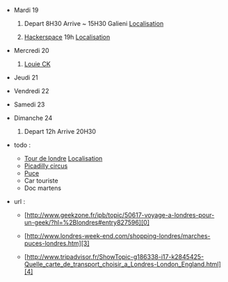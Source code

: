 [0]: http://www.geekzone.fr/ipb/topic/50617-voyage-a-londres-pour-un-geek/?hl=%2Blondres#entry827596  "Demande sur geekzone"
[1]: http://www.hrp.org.uk/TowerOfLondon/admissionsprices/toweroflondonadmission "Tour de londre"
[2]: https://maps.google.fr/maps?client=ubuntu&channel=cs&q=Tower+Of+London,+Tower+Hill,+City,+London+EC3N+4AB&ie=UTF-8&hq=&hnear=0x48760349564ffa91:0x931c9103acd4c45,New+Armouries+Restaurant,+The+Tower+Of+London,+Tower+Hill,+London,+Greater+London+EC3N+4AB,+Royaume-Uni&gl=fr&ei=T1E3UZakBMWtO7P0gagL&ved=0CJ0BELYD  "localisation de la tour de londre"
[3]: http://www.londres-week-end.com/shopping-londres/marches-puces-londres.htm "puces"
[4]: http://www.tripadvisor.fr/ShowTopic-g186338-i17-k2845425-Quelle_carte_de_transport_choisir_a_Londres-London_England.html "carte de transport"
[5]: https://london.hackspace.org.uk/ "HackerSpace Londonien"
[6]: http://maps.google.co.uk/maps?f=q&source=s_q&hl=en&q=London+Hackspace&sll=51.530746,-0.076218 " localisation HackerSpace Londonien"
[7]: https://maps.google.fr/maps?client=ubuntu&channel=cs&ie=UTF-8&q=The+O2London&fb=1&gl=fr&hq=The+O2London&cid=0,0,15474486873172545006&ei=O043UaK6C8LZOtzngcAM&ved=0CKsBEPwSMAA "Localisation 02"
[8]: https://maps.google.fr/maps?client=ubuntu&channel=cs&q=piccadilly+circus&ie=UTF-8&hq=&hnear=0x487604d3ff83b05b:0x122049db1736af9,Piccadilly+Circus,+City+of+Westminster,+London+W1D,+UK&gl=fr&ei=g083UdHAHMWROKOUgKgH&ved=0CLcBELYD "Picadilly circus"
[9]: https://maps.google.fr/maps?hl=fr&safe=off&client=ubuntu&hs=BJw&channel=cs&q=gallieni+metro&bav=on.2,or.r_gc.r_pw.r_cp.r_qf.&bvm=bv.43287494,d.ZWU&biw=1276&bih=850&um=1&ie=UTF-8&sa=N&tab=wl "Gare Euroline"


*	Mardi 19

	1.	Depart 8H30 Arrive ~ 15H30 Galieni [Localisation][9]

	2.	[Hackerspace][5] 19h [Localisation][6]



*	Mercredi 20

	1.	[Louie CK][7]

*	Jeudi 21

*	Vendredi 22

*	Samedi 23

*	Dimanche 24

	1.	Depart 12h Arrive 20H30

*	todo :
	*	[Tour de londre][1] [Localisation][2]
	*	[Picadilly circus][8]
	*	[Puce][3]
	*	Car touriste
	*	Doc martens

*	url :
	*	[http://www.geekzone.fr/ipb/topic/50617-voyage-a-londres-pour-un-geek/?hl=%2Blondres#entry827596][0]

	*	[http://www.londres-week-end.com/shopping-londres/marches-puces-londres.htm][3]

	*	[http://www.tripadvisor.fr/ShowTopic-g186338-i17-k2845425-Quelle_carte_de_transport_choisir_a_Londres-London_England.html][4]












